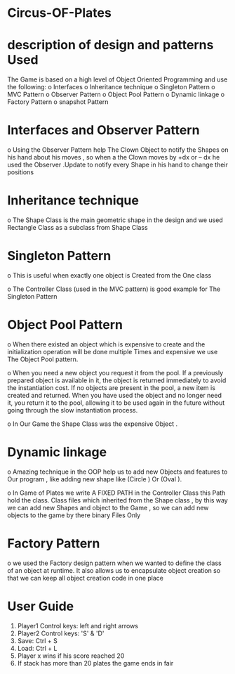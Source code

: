 Circus-OF-Plates
================
description of design and patterns Used
========================================
The Game is based on a high level of Object Oriented Programming and use the following:
o Interfaces
o Inheritance technique
o Singleton Pattern
o MVC Pattern
o Observer Pattern
o Object Pool Pattern
o Dynamic linkage
o Factory Pattern
o snapshot Pattern


Interfaces and Observer Pattern
====================================
o Using the Observer Pattern help The Clown Object to notify the Shapes on his hand about
his moves , so when a the Clown moves by +dx or – dx he used the Observer .Update to notify
every Shape in his hand to change their positions

Inheritance technique
=========================
o The Shape Class is the main geometric shape in the design and we used Rectangle Class as a subclass from Shape Class

Singleton Pattern
====================
o This is useful when exactly one object is Created from the One class

o The Controller Class (used in the MVC pattern) is good example for The Singleton Pattern

Object Pool Pattern
================================
o When there existed an object which is expensive to create and the initialization operation 
will be done multiple Times and expensive we use The Object Pool pattern.

o When you need a new object you request it from the pool. If a previously prepared object is
available in it, the object is returned immediately to avoid the instantiation cost. If no objects 
are present in the pool, a new item is created and returned. When you have used the object and no longer 
need it, you return it to the pool, allowing it to be used again in the future without going through the 
slow instantiation process.

o In Our Game the Shape Class was the expensive Object .

Dynamic linkage
=====================
o Amazing technique in the OOP help us to add new Objects and features 
to Our program , like adding new shape like (Circle ) Or (Oval ).

o In Game of Plates we write A FIXED PATH in the Controller Class this 
Path hold the class. Class files which inherited from the Shape class , by this way 
we can add new Shapes and object to the Game , so we can add new objects to the game by there binary Files Only

Factory Pattern
==================
o we used the Factory design pattern when we wanted to define the class
of an object at runtime. It also allows us to encapsulate object creation
so that we can keep all object creation code in one place

User Guide
===========
1. Player1 Control keys: left and right arrows
2. Player2 Control keys: 'S' & 'D'
3. Save: Ctrl + S
4. Load: Ctrl + L
5. Player x wins if his score reached 20
6. If stack has more than 20 plates the game ends in fair
